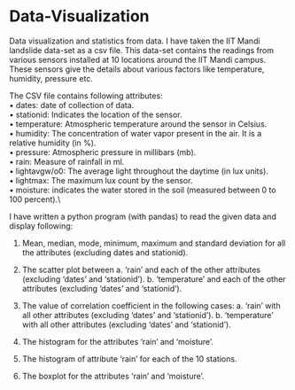 # Data-Visualization
Data visualization and statistics from data.
I have taken the IIT Mandi landslide data-set as a csv file. This data-set contains the readings from various sensors installed at 10 locations around the IIT Mandi campus. These sensors give the details about various factors like temperature, humidity, pressure etc. 

The CSV file contains following attributes:\
• dates: date of collection of data.\
• stationid: Indicates the location of the sensor.\
• temperature: Atmospheric temperature around the sensor in Celsius.\
• humidity: The concentration of water vapor present in the air. It is a relative humidity (in %).\
• pressure: Atmospheric pressure in millibars (mb).\
• rain: Measure of rainfall in ml.\
• lightavgw/o0: The average light throughout the daytime (in lux units).\
• lightmax: The maximum lux count by the sensor.\
• moisture: indicates the water stored in the soil (measured between 0 to 100 percent).\

I have written a python program (with pandas) to read the given data and display following:

1. Mean, median, mode, minimum, maximum and standard deviation for all the attributes (excluding dates and stationid). 

2. The scatter plot between 
a. ‘rain’ and each of the other attributes (excluding ‘dates’ and ‘stationid’). 
b. ‘temperature’ and each of the other attributes (excluding ‘dates’ and ‘stationid’).

3. The value of correlation coefficient in the following cases:
a. ‘rain’ with all other attributes (excluding ‘dates’ and ‘stationid’). 
b. ‘temperature’ with all other attributes (excluding ‘dates’ and ‘stationid’).

4. The histogram for the attributes ‘rain’ and ‘moisture’.

5. The histogram of attribute ‘rain’ for each of the 10 stations.

6. The boxplot for the attributes ‘rain’ and ‘moisture’.
